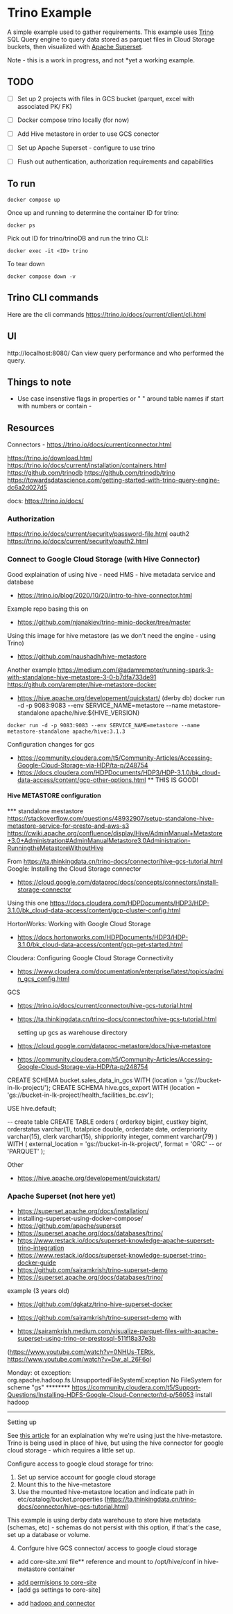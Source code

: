 # Trino Example

A simple example used to gather requirements.  This example uses [Trino](https://trino.io/) SQL Query engine to query data stored as parquet files in Cloud Storage buckets, then visualized with [Apache Superset](https://github.com/apache/superset). 

Note - this is a work in progress, and not *yet a working example.

<!-- "Trino is not a database with storage, rather, it simply queries data where it lives. When using Trino, storage and compute are decoupled and can be scaled independently. Trino represents the compute layer, whereas the underlying data sources represent the storage layer." \
--https://trino.io/episodes/20.html

Distributed parallel queries with query planning and optimization. -->



## TODO 
- [ ] Set up 2 projects with files in GCS bucket (parquet, excel with associated PK/ FK)
- [ ] Docker compose trino locally (for now)
- [ ] Add Hive metastore in order to use GCS conector
- [ ] Set up Apache Superset - configure to use trino 
- [ ] Flush out authentication, authorization requirements and capabilities


## To run 
<!-- ```
docker run --name trino -d -p 8080:8080 trinodb/trino
```
when docker ps results in healthy, 
```
docker exec -it trino trino
```
when done, 
```
quit
docker stop trino
docker rm trino
```

OR -->
```
docker compose up 
```

Once up and running to determine the container ID for trino: 

```
docker ps
```
Pick out ID for trino/trinoDB and run the trino CLI:

```
docker exec -it <ID> trino
```

To tear down 
```
docker compose down -v 
```
## Trino CLI commands

Here are the cli commands
https://trino.io/docs/current/client/cli.html

## UI
http://localhost:8080/ 
Can view query performance and who performed the query.


## Things to note 
 
* Use case insenstive flags in properties or " " around table names if start with numbers or contain -
<!-- 
## Thoughts 
* show using R or python Trino libraries -->


## Resources 
Connectors - https://trino.io/docs/current/connector.html


https://trino.io/download.html
https://trino.io/docs/current/installation/containers.html
https://github.com/trinodb
https://github.com/trinodb/trino
https://towardsdatascience.com/getting-started-with-trino-query-engine-dc6a2d027d5

docs: https://trino.io/docs/


### Authorization
https://trino.io/docs/current/security/password-file.html
oauth2 
https://trino.io/docs/current/security/oauth2.html

### Connect to Google Cloud Storage (with Hive Connector)

Good explaination of using hive - need HMS - hive metadata service and database
* https://trino.io/blog/2020/10/20/intro-to-hive-connector.html

Example repo basing this on 
* https://github.com/njanakiev/trino-minio-docker/tree/master


Using this image for hive metastore (as we don't need the engine - using Trino)
* https://github.com/naushadh/hive-metastore


Another example 
https://medium.com/@adamrempter/running-spark-3-with-standalone-hive-metastore-3-0-b7dfa733de91
https://github.com/arempter/hive-metastore-docker

- https://hive.apache.org/developement/quickstart/ (derby db)
docker run -d -p 9083:9083 --env SERVICE_NAME=metastore --name metastore-standalone apache/hive:${HIVE_VERSION}

```
docker run -d -p 9083:9083 --env SERVICE_NAME=metastore --name metastore-standalone apache/hive:3.1.3
````

Configuration changes for gcs
* https://community.cloudera.com/t5/Community-Articles/Accessing-Google-Cloud-Storage-via-HDP/ta-p/248754 
* https://docs.cloudera.com/HDPDocuments/HDP3/HDP-3.1.0/bk_cloud-data-access/content/gcp-other-options.html ** THIS IS GOOD!

#### Hive METASTORE configuration


*** standalone mestastore https://stackoverflow.com/questions/48932907/setup-standalone-hive-metastore-service-for-presto-and-aws-s3
https://cwiki.apache.org/confluence/display/Hive/AdminManual+Metastore+3.0+Administration#AdminManualMetastore3.0Administration-RunningtheMetastoreWithoutHive

 From https://ta.thinkingdata.cn/trino-docs/connector/hive-gcs-tutorial.html
Google: Installing the Cloud Storage connector 
* https://cloud.google.com/dataproc/docs/concepts/connectors/install-storage-connector

Using this one 
https://docs.cloudera.com/HDPDocuments/HDP3/HDP-3.1.0/bk_cloud-data-access/content/gcp-cluster-config.html

HortonWorks: Working with Google Cloud Storage
* https://docs.hortonworks.com/HDPDocuments/HDP3/HDP-3.1.0/bk_cloud-data-access/content/gcp-get-started.html

Cloudera: Configuring Google Cloud Storage Connectivity
* https://www.cloudera.com/documentation/enterprise/latest/topics/admin_gcs_config.html

GCS 
* https://trino.io/docs/current/connector/hive-gcs-tutorial.html
* https://ta.thinkingdata.cn/trino-docs/connector/hive-gcs-tutorial.html

    setting up gcs as warehouse directory
* https://cloud.google.com/dataproc-metastore/docs/hive-metastore
* https://community.cloudera.com/t5/Community-Articles/Accessing-Google-Cloud-Storage-via-HDP/ta-p/248754

CREATE SCHEMA bucket.sales_data_in_gcs WITH (location = 'gs://bucket-in-lk-project/');
CREATE SCHEMA hive.gcs_export WITH (location = 'gs://bucket-in-lk-project/health_facilities_bc.csv');

USE hive.default;

-- create table
CREATE TABLE orders (
     orderkey bigint,
     custkey bigint,
     orderstatus varchar(1),
     totalprice double,
     orderdate date,
     orderpriority varchar(15),
     clerk varchar(15),
     shippriority integer,
     comment varchar(79)
) WITH (
     external_location = 'gs://bucket-in-lk-project/',
     format = 'ORC' -- or 'PARQUET'
);

Other
* https://hive.apache.org/developement/quickstart/

<!-- ```
export GOOGLE_APPLICATION_CREDENTIALS=$(cat ./sa-gcs-key.json | base64)
``` -->

### Apache Superset (not here yet)
* https://superset.apache.org/docs/installation/
* installing-superset-using-docker-compose/
* https://github.com/apache/superset
* https://superset.apache.org/docs/databases/trino/
* https://www.restack.io/docs/superset-knowledge-apache-superset-trino-integration
* https://www.restack.io/docs/superset-knowledge-superset-trino-docker-guide
* https://github.com/sairamkrish/trino-superset-demo
* https://superset.apache.org/docs/databases/trino/

example (3 years old)
* https://github.com/dgkatz/trino-hive-superset-docker

* https://github.com/sairamkrish/trino-superset-demo  with 
* https://sairamkrish.medium.com/visualize-parquet-files-with-apache-superset-using-trino-or-prestosql-511f18a37e3b

(https://www.youtube.com/watch?v=0NHUs-TERtk, https://www.youtube.com/watch?v=Dw_al_26F6o)


Monday: 
ot exception: org.apache.hadoop.fs.UnsupportedFileSystemException No FileSystem for scheme "gs"
******** https://community.cloudera.com/t5/Support-Questions/Installing-HDFS-Google-Cloud-Connector/td-p/56053
install hadoop

----------------------------------------------------------------------------

Setting up 

See [this article](https://trino.io/blog/2020/10/20/intro-to-hive-connector.html) for an explaination why we're using just the hive-metastore.  Trino is being used in place of hive, but using the hive connector for google cloud storage - which requires a little set up.

Configure access to google cloud storage for trino:

1. Set up service account for google cloud storage
2. Mount this to the hive-metastore 
3. Use the mounted hive-metastore location and indicate path in etc/catalog/bucket.properties (https://ta.thinkingdata.cn/trino-docs/connector/hive-gcs-tutorial.html)

This example is using derby data warehouse to store hive metadata (schemas, etc) - schemas do not persist with this option, if that's the case, set up a database or volume.

4. Confgure hive GCS connector/ access to google cloud storage 

- add core-site.xml file** reference and mount to /opt/hive/conf in hive-metastore container
* [add permisions to core-site](https://ta.thinkingdata.cn/trino-docs/connector/hive-gcs-tutorial.html#:~:text=Make%20sure%20Hive%20GCS%20configuration%20includes%20a%20fs.gs.reported.permissions%20property%20with%20a%20value%20of%20777.)
* [add gs settings to core-site]
- add [hadoop and connector](https://community.cloudera.com/t5/Support-Questions/Installing-HDFS-Google-Cloud-Connector/td-p/56053)

